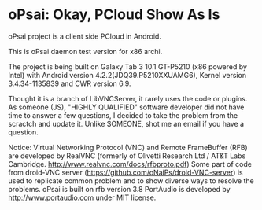 oPsai: Okay, PCloud Show As Is
====================================================
oPsai project is a client side PCloud in Android.

This is oPsai daemon test version for x86 archi. 

The project is being built on Galaxy Tab 3 10.1 GT-P5210 
(x86 powered by Intel) with Android version 4.2.2(JDQ39.P5210XXUAMG6),
Kernel version 3.4.34-1135839 and CWR version 6.9. 

Thought it is a branch of LibVNCServer, it rarely uses the code or plugins. As someone (JS), "HIGHLY QUALIFIED" software developer did not have time to answer a few questions, I decided to take the problem from the scractch and update it. Unlike SOMEONE, shot me an email if you have a question. 

Notice:
  Virtual Networking Protocol (VNC) and Remote FrameBuffer (RFB) are developed by RealVNC (formerly of Olivetti Research Ltd / AT&T Labs Cambridge. http://www.realvnc.com/docs/rfbproto.pdf)
  Some part of code from droid-VNC server (https://github.com/oNaiPs/droid-VNC-server) is used to replicate common problem and to show diverse ways to resolve the problems. 
  oPsai is built on rfb version 3.8
  PortAudio is developed by http://www.portaudio.com under MIT license. 
 
